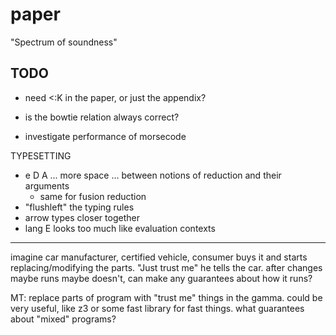 paper
===

"Spectrum of soundness"

TODO
---
- need <:K in the paper, or just the appendix?
- is the bowtie relation always correct?

- investigate performance of morsecode


TYPESETTING
- e D A ... more space ... between notions of reduction and their arguments
  - same for fusion reduction
- "flushleft" the typing rules
- arrow types closer together
- lang E looks too much like evaluation contexts

- - -

imagine car manufacturer, certified vehicle, consumer buys it and
 starts replacing/modifying the parts. "Just trust me" he tells the car.
after changes maybe runs maybe doesn't, can make any guarantees about how
 it runs?

MT: replace parts of program with "trust me" things in the gamma.
 could be very useful, like z3 or some fast library for fast things.
 what guarantees about "mixed" programs?
